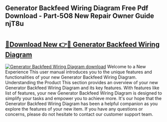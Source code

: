 ## Generator Backfeed Wiring Diagram Free Pdf Download - Part-5O8 New Repair Owner Guide njT8u

# <h2><a href="http://dfr8dli.blite.top/?on=Generator+Backfeed+Wiring+Diagram">🔗Download New 👉🔴 Generator Backfeed Wiring Diagram</a></h2>

[![Generator Backfeed Wiring Diagram download](https://i.imgur.com/lujVjoI.png)](http://dfr8dli.blite.top/?on=Generator+Backfeed+Wiring+Diagram)
Welcome to a New Experience This user manual introduces you to the unique features and functionalities of your new Generator Backfeed Wiring Diagram. Understanding the Product This section provides an overview of your new Generator Backfeed Wiring Diagram and its key features. With features like list of features, your new Generator Backfeed Wiring Diagram is designed to simplify your tasks and empower you to achieve more. It's our hope that the Generator Backfeed Wiring Diagram has been a helpful companion as you explore the features of your new item. If you have any questions or concerns, please do not hesitate to contact our customer support team.
